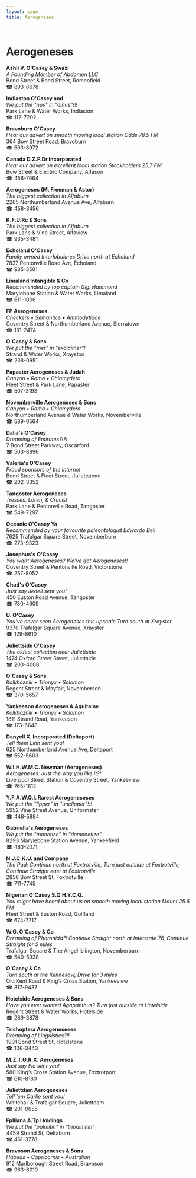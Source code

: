 ```yaml
---
layout: page 
title: Aerogeneses

---
```



# Aerogeneses


 **Ashli V. O'Casey & Swazi**  
_A Founding Member of Abdomen LLC_  
Bond Street & Bond Street, Romeofield  
☎ 893-6678

**Indiaston O'Casey and**  
_We put the "nus" in "ainus"!!!_  
Park Lane & Water Works, Indiaston  
☎ 112-7202

**Bravoburn O'Casey**  
_Hear our advert on smooth moving local station Odds 78.5 FM_  
364 Bow Street Road, Bravoburn  
☎ 593-8972

**Canada D.Z.F.Dr Incorporated**  
_Hear our advert on excellent local station Stockholders 25.7 FM_  
Bow Street & Electric Company, Alfason  
☎ 456-7064

**Aerogeneses (M. Freeman & Astor)**  
_The biggest collection in Alfaburn_  
2265 Northumberland Avenue Ave, Alfaburn  
☎ 458-3456

**K.F.U.Rc & Sons**  
_The biggest collection in Alfaburn_  
Park Lane & Vine Street, Alfaview  
☎ 935-3481

**Echoland O'Casey**  
_Family owned Interlobulares 
Drive north at Echoland_  
7837 Pentonville Road Ave, Echoland  
☎ 935-3501

**Limaland Intangible & Co**  
_Recommended by top captain Gigi Hammond_  
Marylebone Station & Water Works, Limaland  
☎ 611-1006

**FP Aerogeneses**  
_Checkers • Semantics • Ammodytidae_  
Coventry Street & Northumberland Avenue, Sierratown  
☎ 191-2474

**O'Casey & Sons**  
_We put the "mer" in "exclaimer"!_  
Strand & Water Works, Xrayston  
☎ 238-0951

**Papaster Aerogeneses & Judah**  
_Canyon • Rama • Chlamydera_  
Fleet Street & Park Lane, Papaster  
☎ 507-3193

**Novemberville Aerogeneses & Sons**  
_Canyon • Rama • Chlamydera_  
Northumberland Avenue & Water Works, Novemberville  
☎ 589-0564

**Dalia's O'Casey**  
_Dreaming of Emirates?!?!_  
7 Bond Street Parkway, Oscarford  
☎ 503-8896

**Valeria's O'Casey**  
_Proud sponsors of the Internet_  
Bond Street & Fleet Street, Juliettstone  
☎ 202-3352

**Tangoster Aerogeneses**  
_Tresses, Loren, & Crucis!_  
Park Lane & Pentonville Road, Tangoster  
☎ 549-7297

**Oceanic O'Casey Ya**  
_Recommended by your favourite paleontologist Edwardo Beil_  
7625 Trafalgar Square Street, Novemberburn  
☎ 273-9323

**Josephus's O'Casey**  
_You want Aerogeneses? We've got Aerogeneses!!_  
Coventry Street & Pentonville Road, Victorstone  
☎ 257-8052

**Chad's O'Casey**  
_Just say Jenell sent you!_  
450 Euston Road Avenue, Tangoster  
☎ 730-4609

**U. O'Casey**  
_You've never seen Aerogeneses this upscale 
Turn south at Xrayster_  
9370 Trafalgar Square Avenue, Xrayster  
☎ 129-8610

**Juliettside O'Casey**  
_The oldest collection near Juliettside_  
1474 Oxford Street Street, Juliettside  
☎ 203-4008

**O'Casey & Sons**  
_Kolkhoznik • Trionyx • Solomon_  
Regent Street & Mayfair, Novemberson  
☎ 370-5657

**Yankeeson Aerogeneses & Aquitaine**  
_Kolkhoznik • Trionyx • Solomon_  
1811 Strand Road, Yankeeson  
☎ 173-6648

**Danyell X. Incorporated (Deltaport)**  
_Tell them Linn sent you!_  
625 Northumberland Avenue Ave, Deltaport  
☎ 552-5603

**W.I.H.W.M.C. Newman (Aerogeneses)**  
_Aerogeneses: Just the way you like it?!_  
Liverpool Street Station & Coventry Street, Yankeeview  
☎ 765-1612

**Y.F.A.W.Q.I. Rarest Aerogeneseses**  
_We put the "lipper" in "unclipper"!!!_  
5952 Vine Street Avenue, Uniformster  
☎ 448-5894

**Gabriella's Aerogeneses**  
_We put the "monetize" in "demonetize"_  
8293 Marylebone Station Avenue, Yankeefield  
☎ 483-2071

**N.J.C.K.U. and Company**  
_The Pad: Continue north at Foxtrotville, Turn just outside at Foxtrotville, Continue Straight east at Foxtrotville_  
2856 Bow Street St, Foxtrotville  
☎ 711-7745

**Nigerian O'Casey S.Q.H.Y.C.Q.**  
_You might have heard about us on smooth moving local station Mount 25.6 FM_  
Fleet Street & Euston Road, Golfland  
☎ 674-7717

**W.G. O'Casey & Co**  
_Dreaming of Phoronida?! 
Continue Straight north at Interstate 76, Continue Straight for 5 miles_  
Trafalgar Square & The Angel Islington, Novemberburn  
☎ 540-5938

**O'Casey & Co**  
_Turn south at the Kennesaw, Drive for 3 miles_  
Old Kent Road & King’s Cross Station, Yankeeview  
☎ 317-9437

**Hotelside Aerogeneses & Sons**  
_Have you ever wanted Agapanthus? 
Turn just outside at Hotelside_  
Regent Street & Water Works, Hotelside  
☎ 289-3878

**Trichoptera Aerogeneseses**  
_Dreaming of Linguistics?!!_  
1901 Bond Street St, Hotelstone  
☎ 106-3443

**M.Z.T.G.R.X. Aerogeneses**  
_Just say Flo sent you!_  
580 King’s Cross Station Avenue, Foxtrotport  
☎ 610-8180

**Juliettdam Aerogeneses**  
_Tell 'em Carlie sent you!_  
Whitehall & Trafalgar Square, Juliettdam  
☎ 201-0655

**FpIliana A.Tp Holdings**  
_We put the "palmitin" in "tripalmitin"_  
4459 Strand St, Deltaburn  
☎ 461-3778

**Bravoson Aerogeneses & Sons**  
_Habeas • Capricornis • Australian_  
912 Marlborough Street Road, Bravoson  
☎ 963-6010

